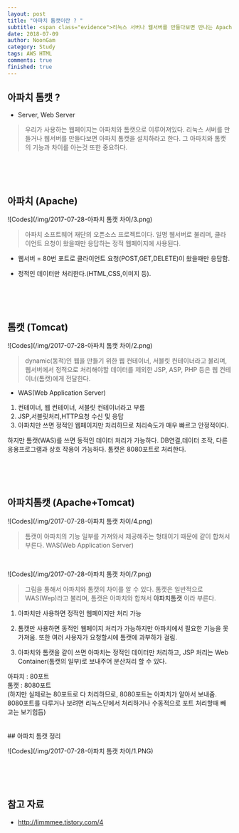 ```yaml
---
layout: post
title: "아파치 톰캣이란 ? "
subtitle: <span class="evidence">리눅스 서버나 웹서버를 만들다보면 만나는 Apache Tomcat에 대해 알아보자.</span>
date: 2018-07-09
author: NoonGam
category: Study
tags: AWS HTML
comments: true
finished: true
---
```




## 아파치 톰캣 ?

- Server, Web Server



> 우리가 사용하는 웹페이지는 아파치와 톰캣으로 이루어져있다. 리눅스 서버를 만들거나 웹서버를 만들다보면 아파치 톰캣을 설치하라고 한다. 그 아파치와 톰캣의 기능과 차이를 아는것 또한 중요하다.

<br><br><br>
## 아파치 (Apache)

![Codes](/img/2017-07-28-아파치 톰캣 차이/3.png)

> 아파치 소프트웨어 재단의 오픈소스 프로젝트이다. 일명 웹서버로 불리며, 클라이언트 요청이 왔을때만 응답하는 정적 웹페이지에 사용된다.

- 웹서버 = 80번 포트로 클라이언트 요청(POST,GET,DELETE)이 왔을때만 응답함.

- 정적인 데이터만 처리한다.(HTML,CSS,이미지 등).

<br><br><br>
## 톰캣 (Tomcat)

![Codes](/img/2017-07-28-아파치 톰캣 차이/2.png)

> dynamic(동적)인 웹을 만들기 위한 웹 컨테이너, 서블릿 컨테이너라고 불리며, 웹서버에서 정적으로 처리해야할 데이터를 제외한 JSP, ASP, PHP 등은 웹 컨테이너(톰캣)에게 전달한다.


- WAS(Web Application Server)

1. 컨테이너, 웹 컨테이너, 서블릿 컨테이너라고 부름
2. JSP,서블릿처리,HTTP요청 수신 및 응답
3. 아파치만 쓰면 정적인 웹페이지만 처리하므로 처리속도가 매우 빠르고 안정적이다.

하지만 톰캣(WAS)를 쓰면 동적인 데이터 처리가 가능하다. DB연결,데이터 조작, 다른 응용프로그램과 상호 작용이 가능하다.
톰캣은 8080포트로 처리한다.

<br><br><br>
## 아파치톰캣 (Apache+Tomcat)

![Codes](/img/2017-07-28-아파치 톰캣 차이/4.png)

> 톰캣이 아파치의 기능 일부를 가져와서 제공해주는 형태이기 때문에 같이 합쳐서 부른다. WAS(Web Application Server)

<br>

![Codes](/img/2017-07-28-아파치 톰캣 차이/7.png)

> 그림을 통해서 아파치와 톰캣의 차이를 알 수 있다. 톰캣은 일반적으로 WAS(Wep)라고 불리며, 톰캣은 아파치와 합쳐서 <a>아파치톰캣</a> 이라 부른다.


1. 아파치만 사용하면 정적인 웹페이지만 처리 가능

2. 톰캣만 사용하면 동적인 웹페이지 처리가 가능하지만 아파치에서 필요한 기능을 못가져옴.
또한 여러 사용자가 요청할시에 톰캣에 과부하가 걸림.

3. 아파치와 톰캣을 같이 쓰면 아파치는 정적인 데이터만 처리하고, JSP 처리는 Web Container(톰캣의 일부)로 보내주어 분산처리 할 수 있다.

<a>
아파치 : 80포트 <br>
톰캣 : 8080포트 <br>
(하지만 실제로는 80포트로 다 처리하므로, 8080포트는 아파치가 알아서 보내줌. 8080포트를 다루거나 보려면 리눅스단에서 처리하거나 수동적으로 포트 처리할때 빼고는 보기힘듬)
</a>
<br><br><br>
## 아파치 톰캣 정리

![Codes](/img/2017-07-28-아파치 톰캣 차이/1.PNG)



<br><br><br>
## 참고 자료

- http://limmmee.tistory.com/4
